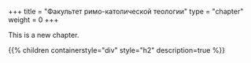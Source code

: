 +++
title = "Факультет римо-католической теологии"
type = "chapter"
weight = 0
+++

This is a new chapter.

{{% children containerstyle="div" style="h2" description=true %}}